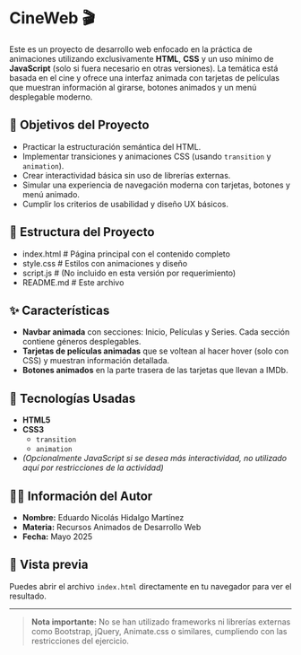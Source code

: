 # CineWeb 🎬

Este es un proyecto de desarrollo web enfocado en la práctica de animaciones utilizando exclusivamente **HTML**, **CSS** y un uso mínimo de **JavaScript** (solo si fuera necesario en otras versiones). La temática está basada en el cine y ofrece una interfaz animada con tarjetas de películas que muestran información al girarse, botones animados y un menú desplegable moderno.

## 🎯 Objetivos del Proyecto

- Practicar la estructuración semántica del HTML.
- Implementar transiciones y animaciones CSS (usando `transition` y `animation`).
- Crear interactividad básica sin uso de librerías externas.
- Simular una experiencia de navegación moderna con tarjetas, botones y menú animado.
- Cumplir los criterios de usabilidad y diseño UX básicos.

## 📁 Estructura del Proyecto

- index.html # Página principal con el contenido completo
- style.css # Estilos con animaciones y diseño
- script.js # (No incluido en esta versión por requerimiento)
- README.md # Este archivo

## ✨ Características

- **Navbar animada** con secciones: Inicio, Películas y Series. Cada sección contiene géneros desplegables.
- **Tarjetas de películas animadas** que se voltean al hacer hover (solo con CSS) y muestran información detallada.
- **Botones animados** en la parte trasera de las tarjetas que llevan a IMDb.

## 🧪 Tecnologías Usadas

- **HTML5**
- **CSS3**
  - `transition`
  - `animation`
- *(Opcionalmente JavaScript si se desea más interactividad, no utilizado aquí por restricciones de la actividad)*

## 👨‍🎓 Información del Autor

- **Nombre:** Eduardo Nicolás Hidalgo Martínez  
- **Materia:** Recursos Animados de Desarrollo Web  
- **Fecha:** Mayo 2025

## 🔗 Vista previa

Puedes abrir el archivo `index.html` directamente en tu navegador para ver el resultado.

---

> **Nota importante:** No se han utilizado frameworks ni librerías externas como Bootstrap, jQuery, Animate.css o similares, cumpliendo con las restricciones del ejercicio.

